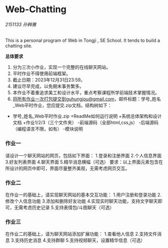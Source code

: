 # Web-Chatting

###### 2151133 孙韩雅

This is a personal program of Web in Tongji , SE School. It tends to build a chatting site. 

**总体要求**
1. 分为三次小作业，实现一个完整的在线聊天网站。
2. 平时作业不得使用前端框架。
3. 截止日期：2023年12月31日23:59。
4. 建议尽早完成，以免期末事务繁多。
5. 本作业不着重追求美工和设计水平，重点考察课程所学前端技术掌握情况。
6. 将所有作业一次打包提交到guhungjou@gmail.com，邮件标题：学号_姓名_Web平时作业，您应提交.zip文档，结构树如下：
- 学号_姓名_Web平时作业.zip
   +ReadMe如何运行说明
   +系统总体架构和设计文档
   +作业1/2/3（三个文件夹）
   -前端源码（全部html,css,js）
   -后端源码（编程语言不限，如有）
   -模块说明

### 作业一
请设计一个聊天网站的网页，包括如下界面：
1.登录和注册界面
2.个人信息界面
3.好友列表界面
4.聊天界面
5.精华消息横幅（可选）
要求：以上界面元素包含在所设计的网页中即可，界面尽量整齐美观，无需考虑网页交互。

### 作业二
在作业一的基础上，请实现聊天网站的基本交互功能：
1.用户注册和登录功能
2.修改个人信息功能
3.添加和删除好友功能
4.实现实时聊天功能，支持文字聊天即可，无需考虑历史记录
5.支持表情包/斗图聊天（可选）

### 作业三
在作业二的基础上，请为聊天网站添加扩展功能：
1.查看他人信息
2.支持文件消息
3.支持历史消息
4.支持群聊
5.支持视频聊天，设置精华信息（可选）